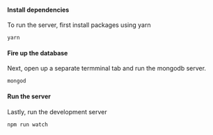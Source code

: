 #### Install dependencies
To run the server, first install packages using yarn
```
yarn
```
#### Fire up the database
Next, open up a separate termminal tab and run the mongodb server. 
```
mongod
```
#### Run the server
Lastly, run the development server
```
npm run watch 
```
